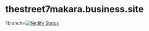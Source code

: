 # thestreet7makara.business.site

?branch=[![Netlify Status](https://api.netlify.com/api/v1/badges/a6255e49-2c6e-45d9-9202-3cac9ca25fab/deploy-status)](https://app.netlify.com/sites/thestreet7makarabusinesssite/deploys)
